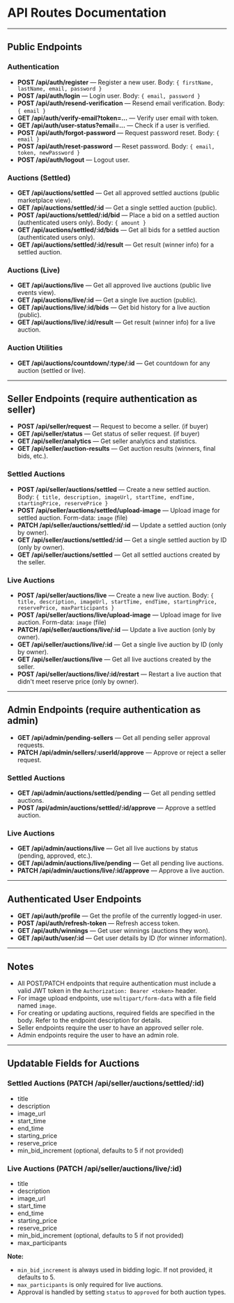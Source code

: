 # API Routes Documentation

---

## Public Endpoints

### Authentication
- **POST /api/auth/register** — Register a new user. Body: `{ firstName, lastName, email, password }`
- **POST /api/auth/login** — Login user. Body: `{ email, password }`
- **POST /api/auth/resend-verification** — Resend email verification. Body: `{ email }`
- **GET /api/auth/verify-email?token=...** — Verify user email with token.
- **GET /api/auth/user-status?email=...** — Check if a user is verified.
- **POST /api/auth/forgot-password** — Request password reset. Body: `{ email }`
- **POST /api/auth/reset-password** — Reset password. Body: `{ email, token, newPassword }`
- **POST /api/auth/logout** — Logout user.

### Auctions (Settled)
- **GET /api/auctions/settled** — Get all approved settled auctions (public marketplace view).
- **GET /api/auctions/settled/:id** — Get a single settled auction (public).
- **POST /api/auctions/settled/:id/bid** — Place a bid on a settled auction (authenticated users only). Body: `{ amount }`
- **GET /api/auctions/settled/:id/bids** — Get all bids for a settled auction (authenticated users only).
- **GET /api/auctions/settled/:id/result** — Get result (winner info) for a settled auction.

### Auctions (Live)
- **GET /api/auctions/live** — Get all approved live auctions (public live events view).
- **GET /api/auctions/live/:id** — Get a single live auction (public).
- **GET /api/auctions/live/:id/bids** — Get bid history for a live auction (public).
- **GET /api/auctions/live/:id/result** — Get result (winner info) for a live auction.

### Auction Utilities
- **GET /api/auctions/countdown/:type/:id** — Get countdown for any auction (settled or live).

---

## Seller Endpoints (require authentication as seller)

- **POST /api/seller/request** — Request to become a seller. (if buyer)
- **GET /api/seller/status** — Get status of seller request. (if buyer)
- **GET /api/seller/analytics** — Get seller analytics and statistics.
- **GET /api/seller/auction-results** — Get auction results (winners, final bids, etc.).

### Settled Auctions
- **POST /api/seller/auctions/settled** — Create a new settled auction. Body: `{ title, description, imageUrl, startTime, endTime, startingPrice, reservePrice }`
- **POST /api/seller/auctions/settled/upload-image** — Upload image for settled auction. Form-data: `image` (file)
- **PATCH /api/seller/auctions/settled/:id** — Update a settled auction (only by owner).
- **GET /api/seller/auctions/settled/:id** — Get a single settled auction by ID (only by owner).
- **GET /api/seller/auctions/settled** — Get all settled auctions created by the seller.

### Live Auctions
- **POST /api/seller/auctions/live** — Create a new live auction. Body: `{ title, description, imageUrl, startTime, endTime, startingPrice, reservePrice, maxParticipants }`
- **POST /api/seller/auctions/live/upload-image** — Upload image for live auction. Form-data: `image` (file)
- **PATCH /api/seller/auctions/live/:id** — Update a live auction (only by owner).
- **GET /api/seller/auctions/live/:id** — Get a single live auction by ID (only by owner).
- **GET /api/seller/auctions/live** — Get all live auctions created by the seller.
- **POST /api/seller/auctions/live/:id/restart** — Restart a live auction that didn't meet reserve price (only by owner).

---

## Admin Endpoints (require authentication as admin)

- **GET /api/admin/pending-sellers** — Get all pending seller approval requests.
- **PATCH /api/admin/sellers/:userId/approve** — Approve or reject a seller request.

### Settled Auctions
- **GET /api/admin/auctions/settled/pending** — Get all pending settled auctions.
- **POST /api/admin/auctions/settled/:id/approve** — Approve a settled auction.

### Live Auctions
- **GET /api/admin/auctions/live** — Get all live auctions by status (pending, approved, etc.).
- **GET /api/admin/auctions/live/pending** — Get all pending live auctions.
- **PATCH /api/admin/auctions/live/:id/approve** — Approve a live auction.

---

## Authenticated User Endpoints

- **GET /api/auth/profile** — Get the profile of the currently logged-in user.
- **POST /api/auth/refresh-token** — Refresh access token.
- **GET /api/auth/winnings** — Get user winnings (auctions they won).
- **GET /api/auth/user/:id** — Get user details by ID (for winner information).

---

## Notes
- All POST/PATCH endpoints that require authentication must include a valid JWT token in the `Authorization: Bearer <token>` header.
- For image upload endpoints, use `multipart/form-data` with a file field named `image`.
- For creating or updating auctions, required fields are specified in the body. Refer to the endpoint description for details.
- Seller endpoints require the user to have an approved seller role.
- Admin endpoints require the user to have an admin role.

---

## Updatable Fields for Auctions

### Settled Auctions (PATCH /api/seller/auctions/settled/:id)
- title
- description
- image_url
- start_time
- end_time
- starting_price
- reserve_price
- min_bid_increment (optional, defaults to 5 if not provided)

### Live Auctions (PATCH /api/seller/auctions/live/:id)
- title
- description
- image_url
- start_time
- end_time
- starting_price
- reserve_price
- min_bid_increment (optional, defaults to 5 if not provided)
- max_participants

**Note:**
- `min_bid_increment` is always used in bidding logic. If not provided, it defaults to 5.
- `max_participants` is only required for live auctions.
- Approval is handled by setting `status` to `approved` for both auction types.

